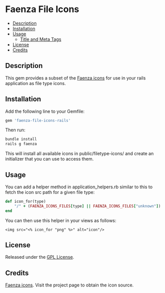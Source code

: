 # Faenza File Icons

- [Description](#description)
- [Installation](#installation)
- [Usage](#configuration)
    - [Title and Meta Tags](#title-and-meta-tags)
- [License](#license)
- [Credits](#credits)



## Description
This gem provides a subset of the [Faenza icons](http://tiheum.deviantart.com/art/Faenza-Icons-173323228) for use in your rails application as file type icons.

## Installation
Add the following line to your Gemfile:
```rb
gem 'faenza-file-icons-rails'
```
Then run:
```sh
bundle install
rails g faenza
```

This will install all available icons in public/filetype-icons/ and create an initializer that you can use to access them.

## Usage


You can add a helper method in application_helpers.rb similar to this to fetch the icon src path for a given file type:
```rb
def icon_for(type)
    "/" + (FAENZA_ICONS_FILES[type] || FAENZA_ICONS_FILES["unknown"])
end
```

You can then use this helper in your views as follows:
```erb
<img src="<% icon_for "png" %>" alt="icon"/>
```

## License
Released under the [GPL License](http://www.gnu.org/licenses/gpl.txt).

## Credits
[Faenza icons](http://tiheum.deviantart.com/art/Faenza-Icons-173323228). Visit the project page to obtain the icon source.

    
